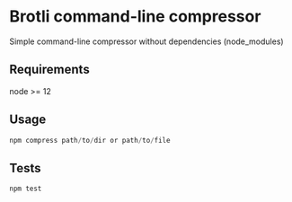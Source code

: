 # Brotli command-line compressor
Simple command-line compressor without dependencies (node_modules)

## Requirements
node >= 12

## Usage

```js
npm compress path/to/dir or path/to/file
```

## Tests

```js
npm test
```

